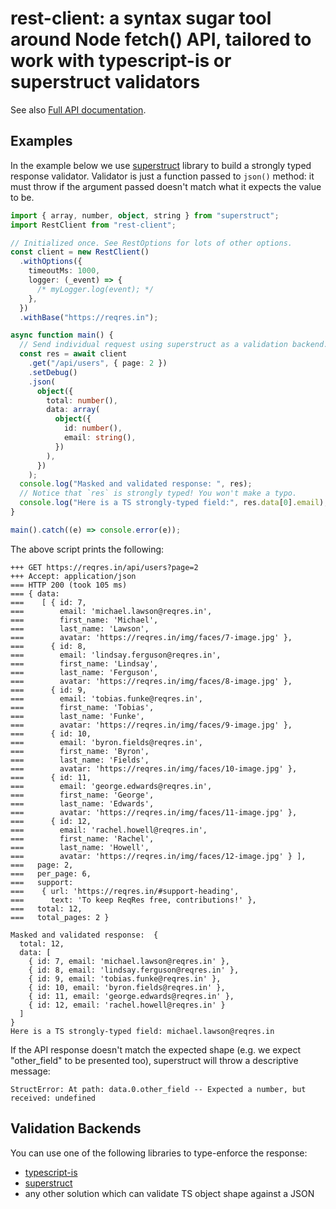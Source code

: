 # rest-client: a syntax sugar tool around Node fetch() API, tailored to work with typescript-is or superstruct validators

See also [Full API documentation](https://github.com/clickup/rest-client/blob/master/docs/modules.md).

## Examples

In the example below we use
[superstruct](https://www.npmjs.com/package/superstruct) library to build a
strongly typed response validator. Validator is just a function passed to
`json()` method: it must throw if the argument passed doesn't match what it
expects the value to be.

```ts
import { array, number, object, string } from "superstruct";
import RestClient from "rest-client";

// Initialized once. See RestOptions for lots of other options.
const client = new RestClient()
  .withOptions({
    timeoutMs: 1000,
    logger: (_event) => {
      /* myLogger.log(event); */
    },
  })
  .withBase("https://reqres.in");

async function main() {
  // Send individual request using superstruct as a validation backend.
  const res = await client
    .get("/api/users", { page: 2 })
    .setDebug()
    .json(
      object({
        total: number(),
        data: array(
          object({
            id: number(),
            email: string(),
          })
        ),
      })
    );
  console.log("Masked and validated response: ", res);
  // Notice that `res` is strongly typed! You won't make a typo.
  console.log("Here is a TS strongly-typed field:", res.data[0].email);
}

main().catch((e) => console.error(e));
```

The above script prints the following:

```
+++ GET https://reqres.in/api/users?page=2
+++ Accept: application/json
=== HTTP 200 (took 105 ms)
=== { data:
===    [ { id: 7,
===        email: 'michael.lawson@reqres.in',
===        first_name: 'Michael',
===        last_name: 'Lawson',
===        avatar: 'https://reqres.in/img/faces/7-image.jpg' },
===      { id: 8,
===        email: 'lindsay.ferguson@reqres.in',
===        first_name: 'Lindsay',
===        last_name: 'Ferguson',
===        avatar: 'https://reqres.in/img/faces/8-image.jpg' },
===      { id: 9,
===        email: 'tobias.funke@reqres.in',
===        first_name: 'Tobias',
===        last_name: 'Funke',
===        avatar: 'https://reqres.in/img/faces/9-image.jpg' },
===      { id: 10,
===        email: 'byron.fields@reqres.in',
===        first_name: 'Byron',
===        last_name: 'Fields',
===        avatar: 'https://reqres.in/img/faces/10-image.jpg' },
===      { id: 11,
===        email: 'george.edwards@reqres.in',
===        first_name: 'George',
===        last_name: 'Edwards',
===        avatar: 'https://reqres.in/img/faces/11-image.jpg' },
===      { id: 12,
===        email: 'rachel.howell@reqres.in',
===        first_name: 'Rachel',
===        last_name: 'Howell',
===        avatar: 'https://reqres.in/img/faces/12-image.jpg' } ],
===   page: 2,
===   per_page: 6,
===   support:
===    { url: 'https://reqres.in/#support-heading',
===      text: 'To keep ReqRes free, contributions!' },
===   total: 12,
===   total_pages: 2 }

Masked and validated response:  {
  total: 12,
  data: [
    { id: 7, email: 'michael.lawson@reqres.in' },
    { id: 8, email: 'lindsay.ferguson@reqres.in' },
    { id: 9, email: 'tobias.funke@reqres.in' },
    { id: 10, email: 'byron.fields@reqres.in' },
    { id: 11, email: 'george.edwards@reqres.in' },
    { id: 12, email: 'rachel.howell@reqres.in' }
  ]
}
Here is a TS strongly-typed field: michael.lawson@reqres.in
```

If the API response doesn't match the expected shape (e.g. we expect "other_field" to be presented too), superstruct will throw a descriptive message:

```
StructError: At path: data.0.other_field -- Expected a number, but received: undefined
```

## Validation Backends

You can use one of the following libraries to type-enforce the response:
- [typescript-is](https://www.npmjs.com/package/typescript-is)
- [superstruct](https://www.npmjs.com/package/superstruct)
- any other solution which can validate TS object shape against a JSON
